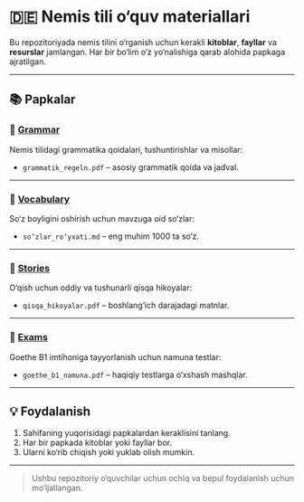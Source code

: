 # 🇩🇪 Nemis tili o‘quv materiallari

Bu repozitoriyada nemis tilini o‘rganish uchun kerakli **kitoblar**, **fayllar** va **resurslar** jamlangan. Har bir bo‘lim o‘z yo‘nalishiga qarab alohida papkaga ajratilgan.

---

## 📚 Papkalar

### 📁 [Grammar](./Grammar)
Nemis tilidagi grammatika qoidalari, tushuntirishlar va misollar:
- `grammatik_regeln.pdf` – asosiy grammatik qoida va jadval.

---

### 📁 [Vocabulary](./Vocabulary)
So‘z boyligini oshirish uchun mavzuga oid so‘zlar:
- `so‘zlar_ro‘yxati.md` – eng muhim 1000 ta so‘z.

---

### 📁 [Stories](./Stories)
O‘qish uchun oddiy va tushunarli qisqa hikoyalar:
- `qisqa_hikoyalar.pdf` – boshlang‘ich darajadagi matnlar.

---

### 📁 [Exams](./Exams)
Goethe B1 imtihoniga tayyorlanish uchun namuna testlar:
- `goethe_b1_namuna.pdf` – haqiqiy testlarga o‘xshash mashqlar.

---

## 💡 Foydalanish

1. Sahifaning yuqorisidagi papkalardan keraklisini tanlang.
2. Har bir papkada kitoblar yoki fayllar bor.
3. Ularni ko‘rib chiqish yoki yuklab olish mumkin.

---

> Ushbu repozitoriy o‘quvchilar uchun ochiq va bepul foydalanish uchun mo‘ljallangan.
